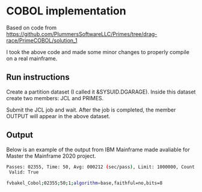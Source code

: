 # COBOL implementation

Based on code from <https://github.com/PlummersSoftwareLLC/Primes/tree/drag-race/PrimeCOBOL/solution_1>

I took the above code and made some minor changes to properly compile on a real mainframe.

## Run instructions

Create a partition dataset (I called it &SYSUID.DGARAGE). Inside this dataset create two members: JCL and PRIMES.

Submit the JCL job and wait. After the job is completed, the member OUTPUT will appear in the above dataset.

## Output

Below is an example of the output from IBM Mainframe made avaliable for Master the Mainframe 2020 project.

```bash
Passes: 02355, Time: 50, Avg: 000212 (sec/pass), Limit: 1000000, Count: 0078498,
 Valid: True

fvbakel_Cobol;02355;50;1;algorithm=base,faithful=no,bits=8
```
